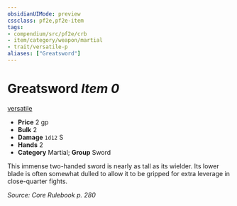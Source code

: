 ```yaml
---
obsidianUIMode: preview
cssclass: pf2e,pf2e-item
tags:
- compendium/src/pf2e/crb
- item/category/weapon/martial
- trait/versatile-p
aliases: ["Greatsword"]
---
```

# Greatsword *Item 0*  
[versatile <p>](../../../Rules/traits/versatile.md)  

- **Price** 2 gp
- **Bulk** 2
- **Damage** `1d12` S
- **Hands** 2
- **Category** Martial; **Group** Sword 

This immense two-handed sword is nearly as tall as its wielder. Its lower blade is often somewhat dulled to allow it to be gripped for extra leverage in close-quarter fights.

*Source: Core Rulebook p. 280*